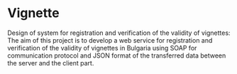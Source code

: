 # Vignette
Design of system for registration and verification of the validity of vignettes:
The aim of this project is to develop a web service for registration and verification of 
the validity of vignettes in Bulgaria using SOAP for communication protocol and JSON format 
of the transferred data between the server and the client part. 
